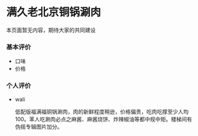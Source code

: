 
# 满久老北京铜锅涮肉

本页面暂无内容，期待大家的共同建设

### 基本评价
- 口味
- 价格

### 个人评价
- wali
   
  低配版福满福铜锅涮肉，肉的新鲜程度稍逊，价格偏贵，吃肉吃撑至少人均100。苯人吃涮肉必点之麻酱、麻酱烧饼、炸辣椒油等都中规中矩。楼梯间有伪摇专辑图片加分。
